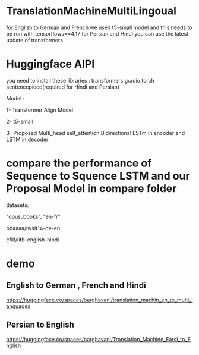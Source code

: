 # TranslationMachineMultiLingoual
for English to German and French we used t5-small model and this needs to be run with tensorflows==4.17
for Persian and Hindi you can use the latest update of transformers 
# Huggingface AIPI
you need to install these libraries :
transformers
gradio
torch
sentencepiece(required for Hindi and Persian)

 Model :
 
 1- Transformer Align Model 
 
 2- t5-small
 
 3- Proposed Multi_head self_attention Bidirectional LSTm in encoder and LSTM in decoder 
 
# compare the performance of Sequence to Squence LSTM and our Proposal Model in compare folder



 datasets:

 
 "opus_books", "en-fr"

 
 bbaaaa/iwslt14-de-en

 
 cfilt/iitb-english-hindi
 
# demo 
## English to German , French and Hindi

https://huggingface.co/spaces/barghavani/translation_machin_en_to_multi_languages

## Persian to English 

https://huggingface.co/spaces/barghavani/Translation_Machine_Farsi_to_English
